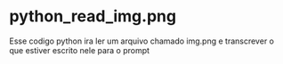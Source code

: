 # python_read_img.png
Esse codigo python ira ler um arquivo chamado img.png e transcrever o que estiver escrito nele para o prompt
